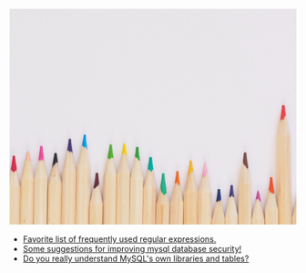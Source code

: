 <br/>

![Anigkus github article template title](assets/images/anigkus-github-article-template-title/figure-1.jpg "Github of Anigkus")
<br/>

- [Favorite list of frequently used regular expressions.](./favorite-list-of-frequently-used-regular-expressions.md) <br/>
- [Some suggestions for improving mysql database security!](./some-suggestions-for-improving-mysql-database-security.md) <br/>
- [Do you really understand MySQL's own libraries and tables?](./do-you-really-understand-mysql-is-own-libraries-and-tables.md)<br/>